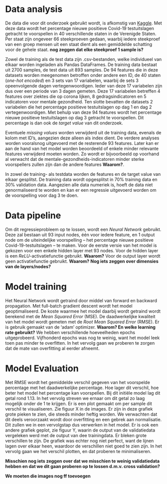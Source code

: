 # Data analysis
De data die voor dit onderzoek gebruikt wordt, is afkomstig van [Kaggle](https://www.kaggle.com/c/ml2021spring-hw1/data). Met deze data wordt het percentage nieuwe positieve Covid-19 testuitslagen getracht te voorspellen in 40 verschillende staten in de Verenigde Staten. Per staat zijn ongeveer 66 steekproeven gedaan, waarbij iedere steekproef van een groep mensen uit een staat dient als een gemiddelde schatting voor de gehele staat. **nog zeggen dat elke steekproef 1 sample is?**

Zowel de training als de test data zijn .csv-bestanden, welke individueel van elkaar worden ingeladen als Pandas DataFrames. De training data bestaat uit 2700 samples, de test data uit 893 samples. De 94 features die in deze datasets worden meegenomen betroffen onder andere een ID, de 40 staten (*one-hot encoded*) en 3 sets van 17 variabelen, waarbij de sets 3 opeenvolgende dagen vertegenwoordigen. Ieder van deze 17 variabelen zijn dus over een periode van 3 dagen gemeten. Deze 17 variabelen betreffen 4 features over ziektes die op corona lijken, 8 gedragsindicatoren en 5 indicatoren voor mentale gezondheid. Ten slotte bevatten de datasets 2 variabelen die het percentage positieve testuitslagen op dag 1 en dag 2 vertegenwoordigen. Met behulp van deze 94 features wordt het percentage nieuwe positieve testuitslagen op dag 3 getracht te voorspellen. Dit percentage is dan ook de *target value* van dit onderzoek.

Eventuele *missing values* worden verwijderd uit de training data, evenals de kolom met ID’s, aangezien deze alleen als index dient. De verdere analyses worden vooralsnog uitgevoerd met de resterende 93 features. Later kan er aan de hand van het model worden beoordeeld of enkele minder relevante features verwijderd moeten worden. Zo wordt er bijvoorbeeld op voorhand al verwacht dat de mentale-gezondheids-indicatoren minder sterke voorspellers zullen zijn dan de andere features **Waarom?**.

In zowel de training- als testdata worden de features en de target value van elkaar gesplitst. De training data wordt opgesplitst in 70% training data en 30% validation data. Aangezien alle data numeriek is, hoeft de data niet genormaliseerd te worden en kan er een regressie uitgevoerd worden om de voorspelling voor dag 3 te doen.

# Data pipeline
Om dit regressieprobleem op te lossen, wordt een *Neural Network* gebruikt. Deze zal bestaan uit 93 input nodes, één voor iedere feature, en 1 output node om de uiteindelijke voorspelling – het percentage nieuwe positieve Covid-19-testuitslagen –  te maken. Voor de eerste versie van het model is gekozen voor een enkele hidden layer met 93 nodes. Voor de hidden layer is een *ReLU*-activatiefunctie gebruikt. **Waarom?** Voor de output layer wordt geen activatiefunctie gebruikt. **Waarom?**
**Nog iets zeggen over dimensies van de layers/nodes?**

# Model training
Het Neural Network wordt getraind door middel van forward en backward propagation. Met full-batch gradient descent wordt het model geoptimaliseerd. De koste waarmee het model daarbij wordt getraind wordt berekend met de *Mean Squared Error* (MSE). De daadwerkelijke kwaliteit van het model wordt gemeten met de *Root Mean Squared Error* (RMSE). Er is gebruik gemaakt van de ‘adam’ optimizer. **Waarom? En welke learning rate gebruikt?** We hebben verschillende hoeveelheden epochs uitgeprobeerd. Vijfhonderd epochs was nog te weinig, want het model leek toen pas minder te overfitten. In het vervolg gaan we proberen te zorgen dat de mate van overfitting al eerder afneemt.

# Model Evaluation
Met RMSE wordt het gemiddelde verschil gegeven van het voorspelde percentage met het daadwerkelijke percentage. Hoe lager dit verschil, hoe beter het model het percentage kan voorspellen. Bij dit initiële model lag dit getal rond 1.13. In het vervolg streven we ernaar om dit getal zo laag mogelijk onder de 1 te krijgen. Er is een plot gemaakt om per sample dit verschil te visualiseren. Zie figuur X in de images. Er zijn in deze grafiek grote pieken te zien, die steeds minder heftig worden. We verwachten dat dit deels veroorzaakt wordt door overfitting en een gebrek aan normalisatie. Dit zullen we in een vervolgstap dus verwerken in het model. Er is ook een andere grafiek geplot, zie figuur Y, waarin de output van de validatiedata vergeleken werd met de output van dee trainingdata. Er bleken grote verschillen te zijn. De grafiek was echter nog niet perfect, want de lijnen lagen over elkaar heen, waardoor de verschillen niet goed te zien zijn. In het vervolg gaan we het verschil plotten, en dat proberen te minimaliseren.

**Misschien nog iets zeggen over dat we misschien te weinig validatiedata hebben en dat we dit gaan proberen op te lossen d.m.v. cross validation?**

**We moeten die images nog ff toevoegen**
